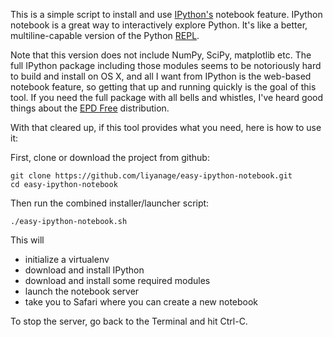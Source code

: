 This is a simple script to install and use [IPython's](http://ipython.org) notebook feature. IPython notebook is a
great way to interactively explore Python. It's like a better, multiline-capable
version of the Python [REPL](http://en.wikipedia.org/wiki/Read–eval–print_loop).

Note that this version does not include NumPy, SciPy, matplotlib etc. The full IPython
package including those modules seems to be notoriously hard to build and install on OS X,
and all I want from IPython is the web-based notebook feature, so getting that up and running
quickly is the goal of this tool. If you need the full package with all bells and whistles,
I've heard good things about the [EPD Free](http://www.enthought.com/products/epd_free.php) distribution.

With that cleared up, if this tool provides what you need, here is how to use it:

First, clone or download the project from github:

    git clone https://github.com/liyanage/easy-ipython-notebook.git
    cd easy-ipython-notebook

Then run the combined installer/launcher script:

    ./easy-ipython-notebook.sh

This will
- initialize a virtualenv
- download and install IPython
- download and install some required modules
- launch the notebook server
- take you to Safari where you can create a new notebook

To stop the server, go back to the Terminal and hit Ctrl-C.

